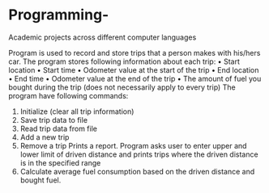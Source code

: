 # Programming-
Academic projects across different computer languages

Program is used to record and store trips that a person makes
with his/hers car.
The program stores following information about each trip:
• Start location
• Start time
• Odometer value at the start of the trip
• End location
• End time
• Odometer value at the end of the trip
• The amount of fuel you bought during the trip (does not necessarily apply to every trip)
The program have following commands:
1. Initialize (clear all trip information)
2. Save trip data to file
3. Read trip data from file
4. Add a new trip
5. Remove a trip
Prints a report. Program asks user to enter upper and lower limit of driven distance and prints trips
where the driven distance is in the specified range
6. Calculate average fuel consumption based on the driven distance and bought fuel.
